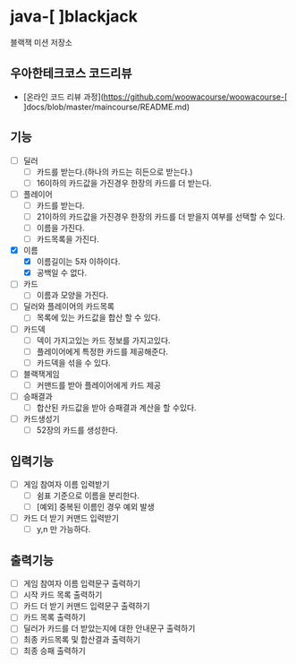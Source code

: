 # java-[ ]blackjack

블랙잭 미션 저장소

## 우아한테크코스 코드리뷰

- [온라인 코드 리뷰 과정](https://github.com/woowacourse/woowacourse-[ ]docs/blob/master/maincourse/README.md)

## 기능

-[ ] 딜러
  -[ ] 카드를 받는다.(하나의 카드는 히든으로 받는다.)
  -[ ] 16이하의 카드값을 가진경우 한장의 카드를 더 받는다.
  
-[ ] 플레이어
  -[ ] 카드를 받는다.
  -[ ] 21이하의 카드값을 가진경우 한장의 카드를 더 받을지 여부를 선택할 수 있다.
  -[ ] 이름을 가진다.
  -[ ] 카드목록을 가진다.

-[x] 이름
  - [x] 이름길이는 5자 이하이다.
  - [x] 공백일 수 없다.
  
-[ ] 카드
  -[ ] 이름과 모양을 가진다.

-[ ] 딜러와 플레이어의 카드목록
  -[ ] 목록에 있는 카드값을 합산 할 수 있다.

-[ ] 카드덱
  -[ ] 덱이 가지고있는 카드 정보를 가지고있다.
  -[ ] 플레이어에게 특정한 카드를 제공해준다.
  -[ ] 카드덱을 섞을 수 있다.

-[ ] 블랙잭게임
  -[ ] 커맨드를 받아 플레이어에게 카드 제공 

-[ ] 승패결과
  -[ ] 합산된 카드값을 받아 승패결과 계산을 할 수있다.  

-[ ] 카드생성기
  -[ ] 52장의 카드를 생성한다.

## 입력기능
-[ ] 게임 참여자 이름 입력받기
  -[ ] 쉼표 기준으로 이름을 분리한다.
  -[ ] [예외] 중복된 이름인 경우 예외 발생

-[ ] 카드 더 받기 커맨드 입력받기
  -[ ] y,n 만 가능하다.

## 출력기능 
-[ ] 게임 참여자 이름 입력문구 출력하기
-[ ] 시작 카드 목록 출력하기
-[ ] 카드 더 받기 커맨드 입력문구 출력하기
-[ ] 카드 목록 출력하기
-[ ] 딜러가 카드를 더 받았는지에 대한 안내문구 출력하기
-[ ] 최종 카드목록 및 합산결과 출력하기
-[ ] 최종 승패 출력하기
